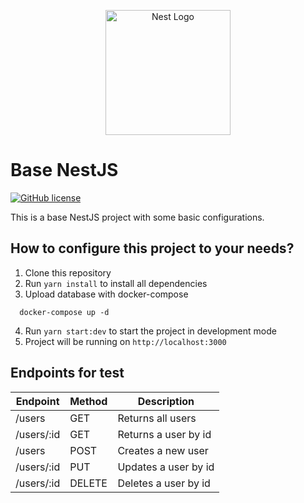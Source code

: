 <p align="center">
  <a href="http://nestjs.com/" target="blank"><img src="https://nestjs.com/img/logo-small.svg" width="200" alt="Nest Logo" /></a>
</p>

# Base NestJS 
[![GitHub license](https://img.shields.io/npm/l/@nestjs/core.svg)](https://github.com/Juand0014/nest-base/blob/master/LICENSE)



This is a base NestJS project with some basic configurations.

## How to configure this project to your needs?

1. Clone this repository
2. Run `yarn install` to install all dependencies
3. Upload database with docker-compose 
  ```
    docker-compose up -d
  ```
4. Run `yarn start:dev` to start the project in development mode
5. Project will be running on `http://localhost:3000`

## Endpoints for test

| Endpoint | Method | Description |
| --- | --- | --- |
| /users | GET | Returns all users |
| /users/:id | GET | Returns a user by id |
| /users | POST | Creates a new user |
| /users/:id | PUT | Updates a user by id |
| /users/:id | DELETE | Deletes a user by id |
